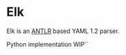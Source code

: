 # Elk
Elk is an [ANTLR](https://www.antlr.org/) based YAML 1.2 parser.

Python implementation 
WIP``